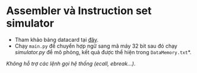 # Assembler và Instruction set simulator
- Tham khảo bảng datacard tại <a href="https://www.cs.sfu.ca/~ashriram/Courses/CS295/assets/notebooks/RISCV/RISCV_CARD.pdf" target="_blank" rel="noopener noreferrer">đây</a>.
- Chạy `main.py` để chuyển hợp ngữ sang mã máy 32 bit sau đó chạy *simulator.py* để mô phỏng, kết quả được thể hiện trong `DataMemory.txt`*.

_Không hỗ trợ các lệnh gọi hệ thống (ecall, ebreak...)_.
